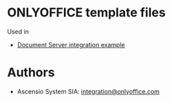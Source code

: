 # ONLYOFFICE template files

Used in
* [Document Server integration example](https://github.com/ONLYOFFICE/document-server-integration)


# Authors

* Ascensio System SIA: <integration@onlyoffice.com>

